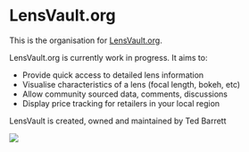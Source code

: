 # LensVault.org

This is the organisation for [LensVault.org](https://lensvault.org).

LensVault.org is currently work in progress. It aims to:

- Provide quick access to detailed lens information
- Visualise characteristics of a lens (focal length, bokeh, etc)
- Allow community sourced data, comments, discussions
- Display price tracking for retailers in your local region

LensVault is created, owned and maintained by Ted Barrett 

[<img src="https://img.shields.io/badge/LinkedIn-0077B5?style=for-the-badge&logo=linkedin&logoColor=white"/>](https://au.linkedin.com/in/ted-barrett)
